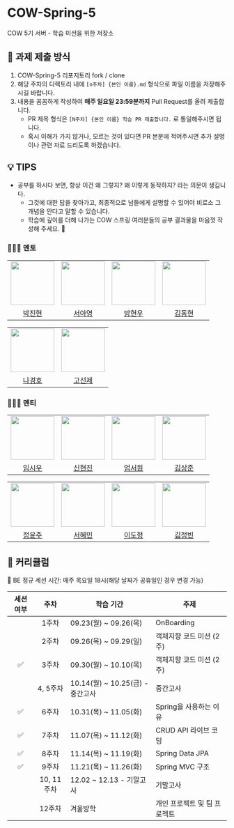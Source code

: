 # COW-Spring-5
COW 5기 서버 - 학습 미션을 위한 저장소

## 📒 과제 제출 방식
1. COW-Spring-5 리포지토리 fork / clone
2. 해당 주차의 디렉토리 내에 `[n주차] {본인 이름}.md` 형식으로 파일 이름을 저장해주시길 바랍니다.
3. 내용을 꼼꼼하게 작성하여 **매주 일요일 23:59분까지** Pull Request를 올려 제출합니다.
    * PR 제목 형식은 `[N주차] {본인 이름} 학습 PR 제출합니다.` 로 통일해주시면 됩니다.
    * 혹시 이해가 가지 않거나, 모르는 것이 있다면 PR 본문에 적어주시면 추가 설명이나 관련 자료 드리도록 하겠습니다.

## 💡 TIPS
* 공부를 하시다 보면, 항상 이건 왜 그렇지? 왜 이렇게 동작하지? 라는 의문이 생깁니다.
    * 그것에 대한 답을 찾아가고, 최종적으로 남들에게 설명할 수 있어야 비로소 그 개념을 안다고 말할 수 있습니다.
    * 학습에 깊이를 더해 나가는 COW 스프링 여러분들의 공부 결과물을 마음껏 작성해 주세요. 🙂

### 👩‍👧‍👦 멘토

<center>
<table  width="100%">
  <tr>
    <td  align="center">
      <img  src="https://avatars.githubusercontent.com/u/42500530?v=4"  width="100px;"  alt=""/>
    </td>
    <td  align="center">
      <img  src="https://avatars.githubusercontent.com/u/134712764?v=4"  width="100px;"  alt=""/>
    </td>
    <td  align="center">
      <img  src="https://avatars.githubusercontent.com/u/136908616?v=4"  width="100px;"  alt=""/>
    </td>
    <td  align="center">
      <img  src="https://avatars.githubusercontent.com/u/72684449?v=4"  width="100px;"  alt=""/>
    </td>
  </tr>
  <tr>
    <td align="center">
        <a href="https://github.com/tiemo0708">
            <div>박진현</div>
        </a>
    </td>
    <td align="center">
        <a href="https://github.com/Seooooo24">
            <div>서아영</div>
        </a>
    </td>
    <td align="center">
        <a href="https://github.com/baaamk">
            <div>방현우</div>
        </a>
    </td>
    <td align="center">
        <a href="https://github.com/dongyeon1031">
            <div>김동현</div>
        </a>
    </td>
  </tr>
</table>
<table  width="100%">
  <tr>
    <td  align="center">
      <img  src="https://avatars.githubusercontent.com/u/96857599?v=4"  width="100px;"  alt=""/>
    </td>
    <td  align="center">
      <img  src="https://avatars.githubusercontent.com/u/127813439?v=4"  width="100px;"  alt=""/>
    </td>
  </tr>
  <tr>
    <td align="center">
        <a href="https://github.com/Hoya324">
            <div>나경호</div>
        </a>
    </td>
    <td align="center">
        <a href="https://github.com/KoSeonJe">
            <div>고선제</div>
        </a>
    </td>
  </tr>
</table>
</center>

### 👩‍👧‍👦 멘티

<center>
<table  width="100%">
  <tr>
    <td  align="center">
      <img  src="https://avatars.githubusercontent.com/u/62188180?v=4"  width="100px;"  alt=""/>
    </td>
    <td  align="center">
      <img  src="https://avatars.githubusercontent.com/u/102955516?v=4"  width="100px;"  alt=""/>
    </td>
    <td  align="center">
      <img  src="https://avatars.githubusercontent.com/u/183571457?v=4"  width="100px;"  alt=""/>
    </td>
    <td  align="center">
      <img  src="https://avatars.githubusercontent.com/u/162094005?v=4"  width="100px;"  alt=""/>
    </td>
  </tr>
  <tr>
    <td align="center">
        <a href="https://github.com/Ani-Gil">
            <div>임시우</div>
        </a>
    </td>
    <td align="center">
        <a href="https://github.com/xxxjinn">
            <div>신현진</div>
        </a>
    </td>
    <td align="center">
        <a href="https://github.com/EomSeoWon">
            <div>엄서원</div>
        </a>
    </td>
    <td align="center">
        <a href="https://github.com/tedtid">
            <div>김상준</div>
        </a>
    </td>
  </tr>
</table>
<table  width="100%">
<tr>
 <td  align="center">
   <img  src="https://avatars.githubusercontent.com/u/183572769?v=4"  width="100px;"  alt=""/>
 </td>
 <td  align="center">
   <img  src="https://avatars.githubusercontent.com/u/183585927?v=4"  width="100px;"  alt=""/>
 </td>
 <td  align="center">
   <img  src="https://avatars.githubusercontent.com/u/162001536?v=4"  width="100px;"  alt=""/>
 </td>
  <td  align="center">
   <img  src="https://avatars.githubusercontent.com/u/101189767?v=4"  width="100px;"  alt=""/>
 </td>
</tr>
<tr>
 <td align="center">
     <a href="https://github.com/dbswn0">
         <div>정윤주</div>
     </a>
 </td>
 <td align="center">
     <a href="https://github.com/hyem1n0">
         <div>서혜민</div>
     </a>
 </td>
 <td align="center">
     <a href="https://github.com/leeShape">
         <div>이도형</div>
     </a>
 </td>
  <td align="center">
     <a href="https://github.com/bapdodi">
         <div>김정빈</div>
     </a>
 </td>
</tr>
</table>
</center>

## 📖 커리큘럼

👏 BE 정규 세션 시간: 매주 목요일 18시(해당 날짜가 공휴일인 경우 변경 가능)

| 세션 여부 |   주차   | 학습 기간                    | 주제 |
|:-----:|:--------:|-----------------------|---|
|       |   1주차   | 09.23(월) ~ 09.26(목)         | OnBoarding |
|       |   2주차   | 09.26(목) ~ 09.29(일)      | 객체지향 코드 미션 (2주) |
|   ✅    |   3주차   | 09.30(월) ~ 10.10(목)          | 객체지향 코드 미션 (2주) |
|       |   4, 5주차   | 10.14(월) ~ 10.25(금) - 중간고사  | 중간고사 |
|   ✅   |   6주차   | 10.31(목) ~ 11.05(화)           | Spring을 사용하는 이유 |
|   ✅   |   7주차   | 11.07(목) ~ 11.12(화)          | CRUD API 라이브 코딩 |
|   ✅   |   8주차   | 11.14(목) ~ 11.19(화)       | Spring Data JPA |
|   ✅   |  9주차   | 11.21(목) ~ 11.26(화)         | Spring MVC 구조  |
|       |  10, 11주차   | 12.02 ~ 12.13 - 기말고사 | 기말고사 |
|       |  12주차   | 겨울방학 | 개인 프로젝트 및 팀 프로젝트 |
